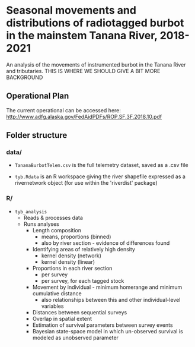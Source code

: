 # Seasonal movements and distributions of radiotagged burbot in the mainstem Tanana River, 2018-2021
An analysis of the movements of instrumented burbot in the Tanana River and tributaries.  THIS IS WHERE WE SHOULD GIVE A BIT MORE BACKGROUND

## Operational Plan

The current operational can be accessed here:
http://www.adfg.alaska.gov/FedAidPDFs/ROP.SF.3F.2018.10.pdf

## Folder structure 

### data/

* `TananaBurbotTelem.csv` is the full telemetry dataset, saved as a .csv file

* `tyb.Rdata` is an R workspace giving the river shapefile expressed as a rivernetwork object (for use within the 'riverdist' package)

### R/

* `tyb_analysis` 
  * Reads & processes data
  * Runs analyses
    * Length composition
      * means, proportions (binned)
      * also by river section - evidence of differences found
    * Identifying areas of relatively high density
      * kernel density (network)
      * kernel density (linear)
    * Proportions in each river section
      * per survey
      * per survey, for each tagged stock
    * Movement by individual - minimum homerange and minimum cumulative distance
      * also relationships between this and other individual-level variables
    * Distances between sequential surveys
    * Overlap in spatial extent 
    * Estimation of survival parameters between survey events
     * Bayesian state-space model in which un-observed survival is modeled as unobserved parameter


